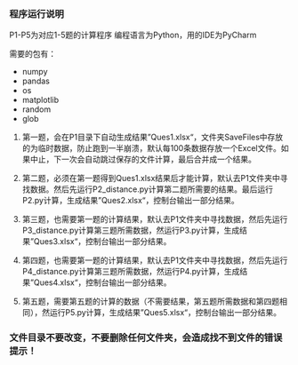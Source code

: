 ### 程序运行说明

P1-P5为对应1-5题的计算程序
编程语言为Python，用的IDE为PyCharm

需要的包有：

* numpy
* pandas
* os
* matplotlib
* random
* glob

1. 第一题，会在P1目录下自动生成结果”Ques1.xlsx“，文件夹SaveFiles中存放的为临时数据，防止跑到一半崩溃，默认每100条数据存放一个Excel文件。如果中止，下一次会自动跳过保存的文件计算，最后合并成一个结果。

2. 第二题，必须在第一题得到Ques1.xlsx结果后才能计算，默认去P1文件夹中寻找数据。然后先运行P2_distance.py计算第二题所需要的结果。最后运行P2.py计算，生成结果”Ques2.xlsx“，控制台输出一部分结果。
3. 第三题，也需要第一题的计算结果，默认去P1文件夹中寻找数据，然后先运行P3_distance.py计算第三题所需数据，然运行P3.py计算，生成结果”Ques3.xlsx“，控制台输出一部分结果。
4. 第四题，也需要第一题的计算结果，默认去P1文件夹中寻找数据，然后先运行P4_distance.py计算第三题所需数据，然运行P4.py计算，生成结果”Ques4.xlsx“，控制台输出一部分结果。
5. 第五题，需要第五题的计算的数据（不需要结果，第五题所需数据和第四题相同），然运行P5.py计算，生成结果”Ques5.xlsx“，控制台输出一部分结果。

### 文件目录不要改变，不要删除任何文件夹，会造成找不到文件的错误提示！

